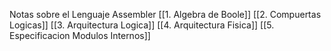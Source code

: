 Notas sobre el Lenguaje Assembler
[[1. Algebra de Boole]]
[[2. Compuertas Logicas]]
[[3. Arquitectura Logica]]
[[4. Arquitectura Fisica]]
[[5. Especificacion Modulos Internos]]

